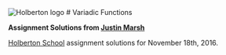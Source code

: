 <img src="https://www.holbertonschool.com/assets/holberton-logo-1cc451260ca3cd297def53f2250a9794810667c7ca7b5fa5879a569a457bf16f.png" alt="Holberton logo">
# Variadic Functions

**Assignment Solutions from [Justin Marsh](https://twitter.com/dogonthecircuit)**

[Holberton School](https://www.holbertonschool.com) assignment solutions for November 18th, 2016.
